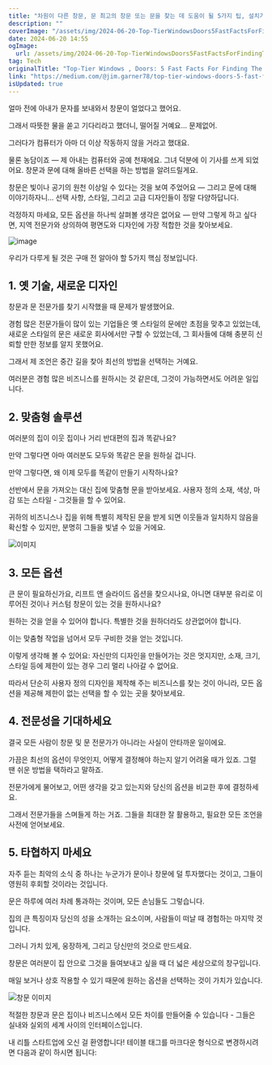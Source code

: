 ```yaml
---
title: "차원이 다른 창문, 문 최고의 창문 또는 문을 찾는 데 도움이 될 5가지 팁, 설치가 제대로 이루어졌는지 확인하는 방법"
description: ""
coverImage: "/assets/img/2024-06-20-Top-TierWindowsDoors5FastFactsForFindingTheBestWindowsorDoorsHowToMakeSureTheyreInstalledProperly_0.png"
date: 2024-06-20 14:55
ogImage:
  url: /assets/img/2024-06-20-Top-TierWindowsDoors5FastFactsForFindingTheBestWindowsorDoorsHowToMakeSureTheyreInstalledProperly_0.png
tag: Tech
originalTitle: "Top-Tier Windows , Doors: 5 Fast Facts For Finding The Best Windows or Doors , How To Make Sure They’re Installed Properly"
link: "https://medium.com/@jim.garner78/top-tier-windows-doors-5-fast-facts-for-finding-the-best-windows-or-doors-how-to-make-sure-5e8bbc393d0d"
isUpdated: true
---
```


얼마 전에 아내가 문자를 보내와서 창문이 얼었다고 했어요.

그래서 따뜻한 물을 쏟고 기다리라고 했더니, 떨어질 거예요… 문제없어.

그러다가 컴퓨터가 아마 더 이상 작동하지 않을 거라고 했대요.

물론 농담이죠 — 제 아내는 컴퓨터와 공예 천재에요. 그녀 덕분에 이 기사를 쓰게 되었어요. 창문과 문에 대해 올바른 선택을 하는 방법을 알려드릴게요.

<!-- cozy-coder - 수평 -->

<ins class="adsbygoogle"
     style="display:block"
     data-ad-client="ca-pub-4877378276818686"
     data-ad-slot="1107185301"
     data-ad-format="auto"
     data-full-width-responsive="true"></ins>

<script>
     (adsbygoogle = window.adsbygoogle || []).push({});
</script>

창문은 빛이나 공기의 원천 이상일 수 있다는 것을 보여 주었어요 — 그리고 문에 대해 이야기하자니... 선택 사항, 스타일, 그리고 고급 디자인들이 정말 다양하답니다.

걱정하지 마세요, 모든 옵션을 하나씩 살펴볼 생각은 없어요 — 만약 그렇게 하고 싶다면, 지역 전문가와 상의하여 평면도와 디자인에 가장 적합한 것을 찾아보세요.

![image](/assets/img/2024-06-20-Top-TierWindowsDoors5FastFactsForFindingTheBestWindowsorDoorsHowToMakeSureTheyreInstalledProperly_0.png)

우리가 다루게 될 것은 구매 전 알아야 할 5가지 핵심 정보입니다.

<!-- cozy-coder - 수평 -->

<ins class="adsbygoogle"
     style="display:block"
     data-ad-client="ca-pub-4877378276818686"
     data-ad-slot="1107185301"
     data-ad-format="auto"
     data-full-width-responsive="true"></ins>

<script>
     (adsbygoogle = window.adsbygoogle || []).push({});
</script>

## 1. 옛 기술, 새로운 디자인

창문과 문 전문가를 찾기 시작했을 때 문제가 발생했어요.

경험 많은 전문가들이 많이 있는 기업들은 옛 스타일의 문에만 초점을 맞추고 있었는데, 새로운 스타일의 문은 새로운 회사에서만 구할 수 있었는데, 그 회사들에 대해 충분히 신뢰할 만한 정보를 알지 못했어요.

그래서 제 조언은 중간 길을 찾아 최선의 방법을 선택하는 거예요.

<!-- cozy-coder - 수평 -->

<ins class="adsbygoogle"
     style="display:block"
     data-ad-client="ca-pub-4877378276818686"
     data-ad-slot="1107185301"
     data-ad-format="auto"
     data-full-width-responsive="true"></ins>

<script>
     (adsbygoogle = window.adsbygoogle || []).push({});
</script>

여러분은 경험 많은 비즈니스를 원하시는 것 같은데, 그것이 가능하면서도 어려운 일입니다.

## 2. 맞춤형 솔루션

여러분의 집이 이웃 집이나 거리 반대편의 집과 똑같나요?

만약 그렇다면 아마 여러분도 모두와 똑같은 문을 원하실 겁니다.

<!-- cozy-coder - 수평 -->

<ins class="adsbygoogle"
     style="display:block"
     data-ad-client="ca-pub-4877378276818686"
     data-ad-slot="1107185301"
     data-ad-format="auto"
     data-full-width-responsive="true"></ins>

<script>
     (adsbygoogle = window.adsbygoogle || []).push({});
</script>

만약 그렇다면, 왜 이제 모두를 똑같이 만들기 시작하나요?

선반에서 문을 가져오는 대신 집에 맞춤형 문을 받아보세요. 사용자 정의 소재, 색상, 마감 또는 스타일 - 그것들을 할 수 있어요.

귀하의 비즈니스나 집을 위해 특별히 제작된 문을 받게 되면 이웃들과 일치하지 않음을 확신할 수 있지만, 분명히 그들을 빛낼 수 있을 거에요.

![이미지](/assets/img/2024-06-20-Top-TierWindowsDoors5FastFactsForFindingTheBestWindowsorDoorsHowToMakeSureTheyreInstalledProperly_1.png)

<!-- cozy-coder - 수평 -->

<ins class="adsbygoogle"
     style="display:block"
     data-ad-client="ca-pub-4877378276818686"
     data-ad-slot="1107185301"
     data-ad-format="auto"
     data-full-width-responsive="true"></ins>

<script>
     (adsbygoogle = window.adsbygoogle || []).push({});
</script>

## 3. 모든 옵션

큰 문이 필요하신가요, 리프트 앤 슬라이드 옵션을 찾으시나요, 아니면 대부분 유리로 이루어진 것이나 커스텀 창문이 있는 것을 원하시나요?

원하는 것을 얻을 수 있어야 합니다. 특별한 것을 원하더라도 상관없어야 합니다.

이는 맞춤형 작업을 넘어서 모두 구비한 것을 얻는 것입니다.

<!-- cozy-coder - 수평 -->

<ins class="adsbygoogle"
     style="display:block"
     data-ad-client="ca-pub-4877378276818686"
     data-ad-slot="1107185301"
     data-ad-format="auto"
     data-full-width-responsive="true"></ins>

<script>
     (adsbygoogle = window.adsbygoogle || []).push({});
</script>

이렇게 생각해 볼 수 있어요: 자신만의 디자인을 만들어가는 것은 멋지지만, 소재, 크기, 스타일 등에 제한이 있는 경우 그리 멀리 나아갈 수 없어요.

따라서 단순히 사용자 정의 디자인을 제작해 주는 비즈니스를 찾는 것이 아니라, 모든 옵션을 제공해 제한이 없는 선택을 할 수 있는 곳을 찾아보세요.

## 4. 전문성을 기대하세요

결국 모든 사람이 창문 및 문 전문가가 아니라는 사실이 안타까운 일이에요.

<!-- cozy-coder - 수평 -->

<ins class="adsbygoogle"
     style="display:block"
     data-ad-client="ca-pub-4877378276818686"
     data-ad-slot="1107185301"
     data-ad-format="auto"
     data-full-width-responsive="true"></ins>

<script>
     (adsbygoogle = window.adsbygoogle || []).push({});
</script>

가끔은 최선의 옵션이 무엇인지, 어떻게 결정해야 하는지 알기 어려울 때가 있죠. 그럴 땐 쉬운 방법을 택하라고 말하죠.

전문가에게 물어보고, 어떤 생각을 갖고 있는지와 당신의 옵션을 비교한 후에 결정하세요.

그래서 전문가들을 스며들게 하는 거죠. 그들을 최대한 잘 활용하고, 필요한 모든 조언을 사전에 얻어보세요.

## 5. 타협하지 마세요

<!-- cozy-coder - 수평 -->

<ins class="adsbygoogle"
     style="display:block"
     data-ad-client="ca-pub-4877378276818686"
     data-ad-slot="1107185301"
     data-ad-format="auto"
     data-full-width-responsive="true"></ins>

<script>
     (adsbygoogle = window.adsbygoogle || []).push({});
</script>

자주 듣는 최악의 소식 중 하나는 누군가가 문이나 창문에 덜 투자했다는 것이고, 그들이 영원히 후회할 것이라는 것입니다.

문은 하루에 여러 차례 통과하는 것이며, 모든 손님들도 그렇습니다.

집의 큰 특징이자 당신의 성을 소개하는 요소이며, 사람들이 떠날 때 경험하는 마지막 것입니다.

그러니 가치 있게, 웅장하게, 그리고 당신만의 것으로 만드세요.

<!-- cozy-coder - 수평 -->

<ins class="adsbygoogle"
     style="display:block"
     data-ad-client="ca-pub-4877378276818686"
     data-ad-slot="1107185301"
     data-ad-format="auto"
     data-full-width-responsive="true"></ins>

<script>
     (adsbygoogle = window.adsbygoogle || []).push({});
</script>

창문은 여러분이 집 안으로 그것을 들여보내고 싶을 때 더 넓은 세상으로의 창구입니다.

매일 보거나 상호 작용할 수 있기 때문에 원하는 옵션을 선택하는 것이 가치가 있습니다.

![창문 이미지](/assets/img/2024-06-20-Top-TierWindowsDoors5FastFactsForFindingTheBestWindowsorDoorsHowToMakeSureTheyreInstalledProperly_2.png)

적절한 창문과 문은 집이나 비즈니스에서 모든 차이를 만들어줄 수 있습니다 - 그들은 실내와 실외의 세계 사이의 인터페이스입니다.

<!-- cozy-coder - 수평 -->

<ins class="adsbygoogle"
     style="display:block"
     data-ad-client="ca-pub-4877378276818686"
     data-ad-slot="1107185301"
     data-ad-format="auto"
     data-full-width-responsive="true"></ins>

<script>
     (adsbygoogle = window.adsbygoogle || []).push({});
</script>

내 리틀 스타트업에 오신 걸 환영합니다! 테이블 태그를 마크다운 형식으로 변경하시려면 다음과 같이 하시면 됩니다:
